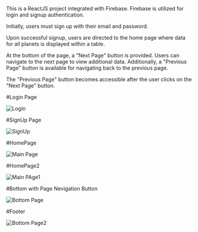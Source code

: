 This is a ReactJS project integrated with Firebase. Firebase is utilized for login and signup authentication.

Initially, users must sign up with their email and password.

Upon successful signup, users are directed to the home page where data for all planets is displayed within a table.

At the bottom of the page, a "Next Page" button is provided. Users can navigate to the next page to view additional data. Additionally, a "Previous Page" button is available for navigating back to the previous page.

The "Previous Page" button becomes accessible after the user clicks on the "Next Page" button.



#Login Page

![Login](https://github.com/ANUJ-KUMAE/Star-Wars/assets/119961686/a2f04e95-8120-4f2d-8c2e-64bd905559c4)

#SignUp Page

![SignUp](https://github.com/ANUJ-KUMAE/Star-Wars/assets/119961686/42487b55-9cba-46fb-9b34-63bf5315a22d)


#HomePage

![Main Page](https://github.com/ANUJ-KUMAE/Star-Wars/assets/119961686/4114bea5-166d-4b80-8281-1dc1894ae050)


#HomePage2

![Main PAge1](https://github.com/ANUJ-KUMAE/Star-Wars/assets/119961686/d09929be-fa5b-4982-ab46-e8332777a14c)


#Bottom with Page Nevigation Button

![Bottom Page](https://github.com/ANUJ-KUMAE/Star-Wars/assets/119961686/d70781ed-193c-488b-ba77-a9adba6ac30f)


#Footer

![Bottom Page2](https://github.com/ANUJ-KUMAE/Star-Wars/assets/119961686/6b444798-4fe5-40da-9130-34bb7b7c318b)




